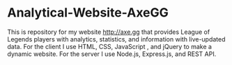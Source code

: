 # Analytical-Website-AxeGG
This is repository for my website http://axe.gg that provides League of Legends players with analytics, statistics, and information with live-updated data. For the client I use HTML, CSS, JavaScript , and jQuery to make a dynamic website. For the server I use Node.js, Express.js, and REST API. 
